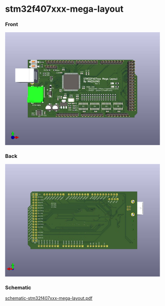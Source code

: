 # stm32f407xxx-mega-layout

### Front
![front](render/front.jpeg)

### Back
![front](render/back.jpeg)

### Schematic 
[schematic-stm32f407xxx-mega-layout.pdf](schematic-stm32f407xxx-mega-layout.pdf)